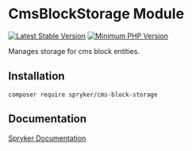 # CmsBlockStorage Module
[![Latest Stable Version](https://poser.pugx.org/spryker/cms-block-storage/v/stable.svg)](https://packagist.org/packages/spryker/cms-block-storage)
[![Minimum PHP Version](https://img.shields.io/badge/php-%3E%3D%207.3-8892BF.svg)](https://php.net/)

Manages storage for cms block entities.

## Installation

```
composer require spryker/cms-block-storage
```

## Documentation

[Spryker Documentation](https://spryker.github.io)
